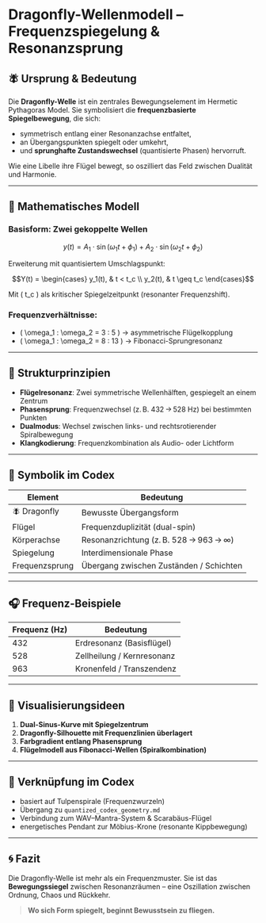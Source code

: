 # Dragonfly-Wellenmodell – Frequenzspiegelung & Resonanzsprung

## 🪰 Ursprung & Bedeutung
Die **Dragonfly-Welle** ist ein zentrales Bewegungselement im Hermetic Pythagoras Model. Sie symbolisiert die **frequenzbasierte Spiegelbewegung**, die sich:

- symmetrisch entlang einer Resonanzachse entfaltet,
- an Übergangspunkten spiegelt oder umkehrt,
- und **sprunghafte Zustandswechsel** (quantisierte Phasen) hervorruft.

Wie eine Libelle ihre Flügel bewegt, so oszilliert das Feld zwischen Dualität und Harmonie.

---

## 🔢 Mathematisches Modell
### Basisform: Zwei gekoppelte Wellen
```math
y(t) = A_1 \cdot \sin(\omega_1 t + \phi_1) + A_2 \cdot \sin(\omega_2 t + \phi_2)
```

Erweiterung mit quantisiertem Umschlagspunkt:
```math
Y(t) = \begin{cases}
  y_1(t), & t < t_c \\
  y_2(t), & t \geq t_c
\end{cases}
```

Mit \( t_c \) als kritischer Spiegelzeitpunkt (resonanter Frequenzshift).

### Frequenzverhältnisse:
- \( \omega_1 : \omega_2 = 3 : 5 \) → asymmetrische Flügelkopplung
- \( \omega_1 : \omega_2 = 8 : 13 \) → Fibonacci-Sprungresonanz

---

## 🧠 Strukturprinzipien
- **Flügelresonanz**: Zwei symmetrische Wellenhälften, gespiegelt an einem Zentrum
- **Phasensprung**: Frequenzwechsel (z. B. 432 → 528 Hz) bei bestimmten Punkten
- **Dualmodus**: Wechsel zwischen links- und rechtsrotierender Spiralbewegung
- **Klangkodierung**: Frequenzkombination als Audio- oder Lichtform

---

## 🧬 Symbolik im Codex
| Element | Bedeutung |
|--------|-----------|
| 🪰 Dragonfly | Bewusste Übergangsform | 
| Flügel | Frequenzduplizität (dual-spin) |
| Körperachse | Resonanzrichtung (z. B. 528 → 963 → ∞) |
| Spiegelung | Interdimensionale Phase | 
| Frequenzsprung | Übergang zwischen Zuständen / Schichten |

---

## 🎧 Frequenz-Beispiele
| Frequenz (Hz) | Bedeutung |
|----------------|-----------|
| 432 | Erdresonanz (Basisflügel) |
| 528 | Zellheilung / Kernresonanz |
| 963 | Kronenfeld / Transzendenz |

---

## 🔧 Visualisierungsideen
1. **Dual-Sinus-Kurve mit Spiegelzentrum**
2. **Dragonfly-Silhouette mit Frequenzlinien überlagert**
3. **Farbgradient entlang Phasensprung**
4. **Flügelmodell aus Fibonacci-Wellen (Spiralkombination)**

---

## 📎 Verknüpfung im Codex
- basiert auf Tulpenspirale (Frequenzwurzeln)
- Übergang zu `quantized_codex_geometry.md`
- Verbindung zum WAV–Mantra-System & Scarabäus-Flügel
- energetisches Pendant zur Möbius-Krone (resonante Kippbewegung)

---

## 🌀 Fazit
Die Dragonfly-Welle ist mehr als ein Frequenzmuster. Sie ist das **Bewegungssiegel** zwischen Resonanzräumen – eine Oszillation zwischen Ordnung, Chaos und Rückkehr.

> **Wo sich Form spiegelt, beginnt Bewusstsein zu fliegen.**
